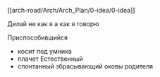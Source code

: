 
[[arch-road/Arch/Arch_Plan/0-idea/0-idea]]

Делай не как я а как я говорю

Приспособившийся
- косит под умника
- плачет
Естественный
- спонтанный збрасывающий оковы родителя